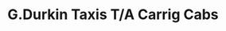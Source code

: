 ---
title: "G.Durkin Taxis T/A Carrig Cabs"
address: "Carrick-on-Shannon Co. Leitrim Co. Leitrim"
tel: "(087)2570498"
county: "Leitrim"
category: "Taxi Services"
type: "Content"
lat: "53.95375115"
lng: "-8.094005636"
---